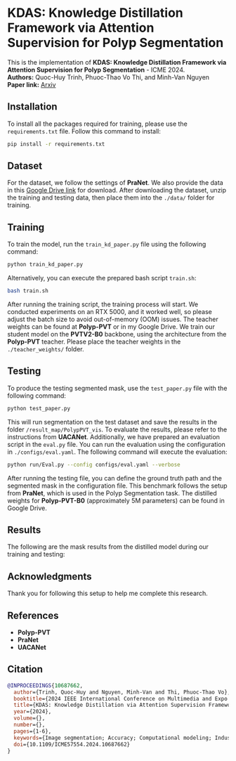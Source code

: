 # KDAS: Knowledge Distillation Framework via Attention Supervision for Polyp Segmentation

This is the implementation of **KDAS: Knowledge Distillation Framework via Attention Supervision for Polyp Segmentation** - ICME 2024.  
**Authors:** Quoc-Huy Trinh, Phuoc-Thao Vo Thi, and Minh-Van Nguyen  
**Paper link:** [Arxiv](https://arxiv.org/abs/2312.08555)

## Installation

To install all the packages required for training, please use the `requirements.txt` file. Follow this command to install:

```bash
pip install -r requirements.txt
```

## Dataset

For the dataset, we follow the settings of **PraNet**. We also provide the data in this [Google Drive link](#) for download. After downloading the dataset, unzip the training and testing data, then place them into the `./data/` folder for training.

## Training

To train the model, run the `train_kd_paper.py` file using the following command:

```bash
python train_kd_paper.py
```

Alternatively, you can execute the prepared bash script `train.sh`:

```bash
bash train.sh
```

After running the training script, the training process will start. We conducted experiments on an RTX 5000, and it worked well, so please adjust the batch size to avoid out-of-memory (OOM) issues. The teacher weights can be found at **Polyp-PVT** or in my Google Drive. We train our student model on the **PVTV2-B0** backbone, using the architecture from the **Polyp-PVT** teacher. Please place the teacher weights in the `./teacher_weights/` folder.

## Testing

To produce the testing segmented mask, use the `test_paper.py` file with the following command:

```bash
python test_paper.py
```

This will run segmentation on the test dataset and save the results in the folder `/result_map/PolypPVT_vis`. To evaluate the results, please refer to the instructions from **UACANet**. Additionally, we have prepared an evaluation script in the `eval.py` file. You can run the evaluation using the configuration in `./configs/eval.yaml`. The following command will execute the evaluation:

```bash
python run/Eval.py --config configs/eval.yaml --verbose
```

After running the testing file, you can define the ground truth path and the segmented mask in the configuration file. This benchmark follows the setup from **PraNet**, which is used in the Polyp Segmentation task. The distilled weights for **Polyp-PVT-B0** (approximately 5M parameters) can be found in Google Drive.

## Results

The following are the mask results from the distilled model during our training and testing:

## Acknowledgments

Thank you for following this setup to help me complete this research.

## References

- **Polyp-PVT**
- **PraNet**
- **UACANet**

## Citation

```bibtex
@INPROCEEDINGS{10687662,
  author={Trinh, Quoc-Huy and Nguyen, Minh-Van and Thi, Phuoc-Thao Vo},
  booktitle={2024 IEEE International Conference on Multimedia and Expo (ICME)},
  title={KDAS: Knowledge Distillation via Attention Supervision Framework for Polyp Segmentation},
  year={2024},
  volume={},
  number={},
  pages={1-6},
  keywords={Image segmentation; Accuracy; Computational modeling; Industry applications; Real-time systems; Computational efficiency; Biomedical imaging; Polyp Segmentation; Knowledge Distillation; Symmetrical Guiding; Attention Supervision; Deep Learning},
  doi={10.1109/ICME57554.2024.10687662}
}
```
